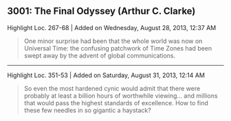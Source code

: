 ## 3001: The Final Odyssey (Arthur C. Clarke)

Highlight Loc. 267-68  | Added on Wednesday, August 28, 2013, 12:37 AM

> One minor surprise had been that the whole world was now on Universal Time: the confusing patchwork of Time Zones had been swept away by the advent of global communications.

---

Highlight Loc. 351-53  | Added on Saturday, August 31, 2013, 12:14 AM

> So even the most hardened cynic would admit that there were probably at least a billion hours of worthwhile viewing… and millions that would pass the highest standards of excellence. How to find these few needles in so gigantic a haystack?
